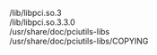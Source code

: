 /lib/libpci.so.3  
/lib/libpci.so.3.3.0  
/usr/share/doc/pciutils-libs  
/usr/share/doc/pciutils-libs/COPYING  
